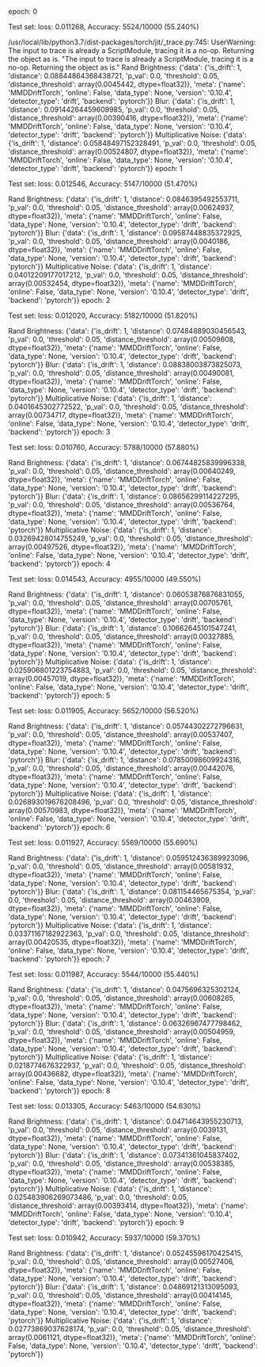 epoch: 0

Test set: loss: 0.011268, Accuracy: 5524/10000 (55.240%)

/usr/local/lib/python3.7/dist-packages/torch/jit/_trace.py:745: UserWarning: The input to trace is already a ScriptModule, tracing it is a no-op. Returning the object as is.
  "The input to trace is already a ScriptModule, tracing it is a no-op. Returning the object as is."
Rand Brightness: {'data': {'is_drift': 1, 'distance': 0.08844864368438721, 'p_val': 0.0, 'threshold': 0.05, 'distance_threshold': array(0.0045442, dtype=float32)}, 'meta': {'name': 'MMDDriftTorch', 'online': False, 'data_type': None, 'version': '0.10.4', 'detector_type': 'drift', 'backend': 'pytorch'}}
Blur: {'data': {'is_drift': 1, 'distance': 0.09144264459609985, 'p_val': 0.0, 'threshold': 0.05, 'distance_threshold': array(0.00390416, dtype=float32)}, 'meta': {'name': 'MMDDriftTorch', 'online': False, 'data_type': None, 'version': '0.10.4', 'detector_type': 'drift', 'backend': 'pytorch'}}
Multiplicative Noise: {'data': {'is_drift': 1, 'distance': 0.05848497152328491, 'p_val': 0.0, 'threshold': 0.05, 'distance_threshold': array(0.00524807, dtype=float32)}, 'meta': {'name': 'MMDDriftTorch', 'online': False, 'data_type': None, 'version': '0.10.4', 'detector_type': 'drift', 'backend': 'pytorch'}}
epoch: 1

Test set: loss: 0.012546, Accuracy: 5147/10000 (51.470%)

Rand Brightness: {'data': {'is_drift': 1, 'distance': 0.0846395492553711, 'p_val': 0.0, 'threshold': 0.05, 'distance_threshold': array(0.00624937, dtype=float32)}, 'meta': {'name': 'MMDDriftTorch', 'online': False, 'data_type': None, 'version': '0.10.4', 'detector_type': 'drift', 'backend': 'pytorch'}}
Blur: {'data': {'is_drift': 1, 'distance': 0.09587448835372925, 'p_val': 0.0, 'threshold': 0.05, 'distance_threshold': array(0.0040186, dtype=float32)}, 'meta': {'name': 'MMDDriftTorch', 'online': False, 'data_type': None, 'version': '0.10.4', 'detector_type': 'drift', 'backend': 'pytorch'}}
Multiplicative Noise: {'data': {'is_drift': 1, 'distance': 0.04012209177017212, 'p_val': 0.0, 'threshold': 0.05, 'distance_threshold': array(0.00532454, dtype=float32)}, 'meta': {'name': 'MMDDriftTorch', 'online': False, 'data_type': None, 'version': '0.10.4', 'detector_type': 'drift', 'backend': 'pytorch'}}
epoch: 2

Test set: loss: 0.012020, Accuracy: 5182/10000 (51.820%)

Rand Brightness: {'data': {'is_drift': 1, 'distance': 0.07484889030456543, 'p_val': 0.0, 'threshold': 0.05, 'distance_threshold': array(0.00509608, dtype=float32)}, 'meta': {'name': 'MMDDriftTorch', 'online': False, 'data_type': None, 'version': '0.10.4', 'detector_type': 'drift', 'backend': 'pytorch'}}
Blur: {'data': {'is_drift': 1, 'distance': 0.08838003873825073, 'p_val': 0.0, 'threshold': 0.05, 'distance_threshold': array(0.00490081, dtype=float32)}, 'meta': {'name': 'MMDDriftTorch', 'online': False, 'data_type': None, 'version': '0.10.4', 'detector_type': 'drift', 'backend': 'pytorch'}}
Multiplicative Noise: {'data': {'is_drift': 1, 'distance': 0.0401645302772522, 'p_val': 0.0, 'threshold': 0.05, 'distance_threshold': array(0.00734717, dtype=float32)}, 'meta': {'name': 'MMDDriftTorch', 'online': False, 'data_type': None, 'version': '0.10.4', 'detector_type': 'drift', 'backend': 'pytorch'}}
epoch: 3

Test set: loss: 0.010760, Accuracy: 5788/10000 (57.880%)

Rand Brightness: {'data': {'is_drift': 1, 'distance': 0.06744825839996338, 'p_val': 0.0, 'threshold': 0.05, 'distance_threshold': array(0.00640249, dtype=float32)}, 'meta': {'name': 'MMDDriftTorch', 'online': False, 'data_type': None, 'version': '0.10.4', 'detector_type': 'drift', 'backend': 'pytorch'}}
Blur: {'data': {'is_drift': 1, 'distance': 0.08656299114227295, 'p_val': 0.0, 'threshold': 0.05, 'distance_threshold': array(0.00536764, dtype=float32)}, 'meta': {'name': 'MMDDriftTorch', 'online': False, 'data_type': None, 'version': '0.10.4', 'detector_type': 'drift', 'backend': 'pytorch'}}
Multiplicative Noise: {'data': {'is_drift': 1, 'distance': 0.03269428014755249, 'p_val': 0.0, 'threshold': 0.05, 'distance_threshold': array(0.00497526, dtype=float32)}, 'meta': {'name': 'MMDDriftTorch', 'online': False, 'data_type': None, 'version': '0.10.4', 'detector_type': 'drift', 'backend': 'pytorch'}}
epoch: 4

Test set: loss: 0.014543, Accuracy: 4955/10000 (49.550%)

Rand Brightness: {'data': {'is_drift': 1, 'distance': 0.06053876876831055, 'p_val': 0.0, 'threshold': 0.05, 'distance_threshold': array(0.00705761, dtype=float32)}, 'meta': {'name': 'MMDDriftTorch', 'online': False, 'data_type': None, 'version': '0.10.4', 'detector_type': 'drift', 'backend': 'pytorch'}}
Blur: {'data': {'is_drift': 1, 'distance': 0.10662645101547241, 'p_val': 0.0, 'threshold': 0.05, 'distance_threshold': array(0.00327885, dtype=float32)}, 'meta': {'name': 'MMDDriftTorch', 'online': False, 'data_type': None, 'version': '0.10.4', 'detector_type': 'drift', 'backend': 'pytorch'}}
Multiplicative Noise: {'data': {'is_drift': 1, 'distance': 0.025906801223754883, 'p_val': 0.0, 'threshold': 0.05, 'distance_threshold': array(0.00457019, dtype=float32)}, 'meta': {'name': 'MMDDriftTorch', 'online': False, 'data_type': None, 'version': '0.10.4', 'detector_type': 'drift', 'backend': 'pytorch'}}
epoch: 5

Test set: loss: 0.011905, Accuracy: 5652/10000 (56.520%)

Rand Brightness: {'data': {'is_drift': 1, 'distance': 0.05744302272796631, 'p_val': 0.0, 'threshold': 0.05, 'distance_threshold': array(0.00537407, dtype=float32)}, 'meta': {'name': 'MMDDriftTorch', 'online': False, 'data_type': None, 'version': '0.10.4', 'detector_type': 'drift', 'backend': 'pytorch'}}
Blur: {'data': {'is_drift': 1, 'distance': 0.07850098609924316, 'p_val': 0.0, 'threshold': 0.05, 'distance_threshold': array(0.00442076, dtype=float32)}, 'meta': {'name': 'MMDDriftTorch', 'online': False, 'data_type': None, 'version': '0.10.4', 'detector_type': 'drift', 'backend': 'pytorch'}}
Multiplicative Noise: {'data': {'is_drift': 1, 'distance': 0.026893019676208496, 'p_val': 0.0, 'threshold': 0.05, 'distance_threshold': array(0.00570983, dtype=float32)}, 'meta': {'name': 'MMDDriftTorch', 'online': False, 'data_type': None, 'version': '0.10.4', 'detector_type': 'drift', 'backend': 'pytorch'}}
epoch: 6

Test set: loss: 0.011927, Accuracy: 5569/10000 (55.690%)

Rand Brightness: {'data': {'is_drift': 1, 'distance': 0.059512436389923096, 'p_val': 0.0, 'threshold': 0.05, 'distance_threshold': array(0.00581932, dtype=float32)}, 'meta': {'name': 'MMDDriftTorch', 'online': False, 'data_type': None, 'version': '0.10.4', 'detector_type': 'drift', 'backend': 'pytorch'}}
Blur: {'data': {'is_drift': 1, 'distance': 0.081154465675354, 'p_val': 0.0, 'threshold': 0.05, 'distance_threshold': array(0.00463909, dtype=float32)}, 'meta': {'name': 'MMDDriftTorch', 'online': False, 'data_type': None, 'version': '0.10.4', 'detector_type': 'drift', 'backend': 'pytorch'}}
Multiplicative Noise: {'data': {'is_drift': 1, 'distance': 0.03371167182922363, 'p_val': 0.0, 'threshold': 0.05, 'distance_threshold': array(0.00420535, dtype=float32)}, 'meta': {'name': 'MMDDriftTorch', 'online': False, 'data_type': None, 'version': '0.10.4', 'detector_type': 'drift', 'backend': 'pytorch'}}
epoch: 7

Test set: loss: 0.011987, Accuracy: 5544/10000 (55.440%)

Rand Brightness: {'data': {'is_drift': 1, 'distance': 0.0475696325302124, 'p_val': 0.0, 'threshold': 0.05, 'distance_threshold': array(0.00608265, dtype=float32)}, 'meta': {'name': 'MMDDriftTorch', 'online': False, 'data_type': None, 'version': '0.10.4', 'detector_type': 'drift', 'backend': 'pytorch'}}
Blur: {'data': {'is_drift': 1, 'distance': 0.06326967477798462, 'p_val': 0.0, 'threshold': 0.05, 'distance_threshold': array(0.00504959, dtype=float32)}, 'meta': {'name': 'MMDDriftTorch', 'online': False, 'data_type': None, 'version': '0.10.4', 'detector_type': 'drift', 'backend': 'pytorch'}}
Multiplicative Noise: {'data': {'is_drift': 1, 'distance': 0.0218774676322937, 'p_val': 0.0, 'threshold': 0.05, 'distance_threshold': array(0.00436682, dtype=float32)}, 'meta': {'name': 'MMDDriftTorch', 'online': False, 'data_type': None, 'version': '0.10.4', 'detector_type': 'drift', 'backend': 'pytorch'}}
epoch: 8

Test set: loss: 0.013305, Accuracy: 5463/10000 (54.630%)

Rand Brightness: {'data': {'is_drift': 1, 'distance': 0.04714643955230713, 'p_val': 0.0, 'threshold': 0.05, 'distance_threshold': array(0.0039131, dtype=float32)}, 'meta': {'name': 'MMDDriftTorch', 'online': False, 'data_type': None, 'version': '0.10.4', 'detector_type': 'drift', 'backend': 'pytorch'}}
Blur: {'data': {'is_drift': 1, 'distance': 0.07341361045837402, 'p_val': 0.0, 'threshold': 0.05, 'distance_threshold': array(0.00538385, dtype=float32)}, 'meta': {'name': 'MMDDriftTorch', 'online': False, 'data_type': None, 'version': '0.10.4', 'detector_type': 'drift', 'backend': 'pytorch'}}
Multiplicative Noise: {'data': {'is_drift': 1, 'distance': 0.025483906269073486, 'p_val': 0.0, 'threshold': 0.05, 'distance_threshold': array(0.00393414, dtype=float32)}, 'meta': {'name': 'MMDDriftTorch', 'online': False, 'data_type': None, 'version': '0.10.4', 'detector_type': 'drift', 'backend': 'pytorch'}}
epoch: 9

Test set: loss: 0.010942, Accuracy: 5937/10000 (59.370%)

Rand Brightness: {'data': {'is_drift': 1, 'distance': 0.05245596170425415, 'p_val': 0.0, 'threshold': 0.05, 'distance_threshold': array(0.00527406, dtype=float32)}, 'meta': {'name': 'MMDDriftTorch', 'online': False, 'data_type': None, 'version': '0.10.4', 'detector_type': 'drift', 'backend': 'pytorch'}}
Blur: {'data': {'is_drift': 1, 'distance': 0.04869121313095093, 'p_val': 0.0, 'threshold': 0.05, 'distance_threshold': array(0.00414145, dtype=float32)}, 'meta': {'name': 'MMDDriftTorch', 'online': False, 'data_type': None, 'version': '0.10.4', 'detector_type': 'drift', 'backend': 'pytorch'}}
Multiplicative Noise: {'data': {'is_drift': 1, 'distance': 0.02773869037628174, 'p_val': 0.0, 'threshold': 0.05, 'distance_threshold': array(0.0061121, dtype=float32)}, 'meta': {'name': 'MMDDriftTorch', 'online': False, 'data_type': None, 'version': '0.10.4', 'detector_type': 'drift', 'backend': 'pytorch'}}
